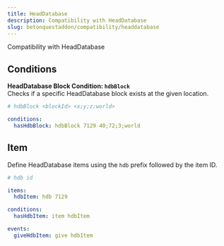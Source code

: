 ```yaml
---
title: HeadDatabase
description: Compatibility with HeadDatabase
slug: betonquestaddon/compatibility/headdatabase
---
```


Compatibility with HeadDatabase

## **Conditions**
**HeadDatabase Block Condition: `hdbBlock`**\
Checks if a specific HeadDatabase block exists at the given location.

```yaml
# hdbBlock <blockId> <x;y;z;world>

conditions:
  hasHdbBlock: hdbBlock 7129 40;72;3;world
```

## **Item**
Define HeadDatabase items using the `hdb` prefix followed by the item ID.

```yaml
# hdb id

items:
  hdbItem: hdb 7129

conditions:
  hasHdbItem: item hdbItem

events:
  giveHdbItem: give hdbItem
```